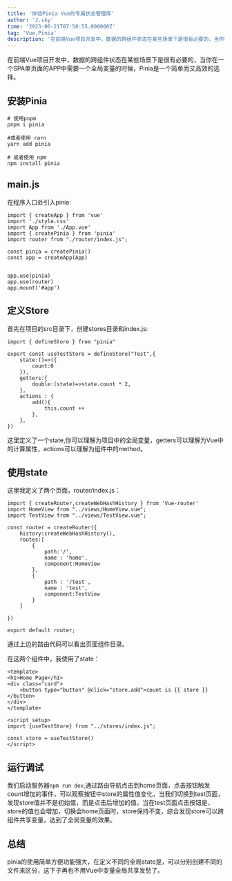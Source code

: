 ```yaml
---
title: '体验Pinia Vue的专属状态管理库'
author: 'J.sky'
time: '2023-06-21T07:58:55.000000Z'
tag: 'Vue,Pinia'
description: '在前端Vue项目开发中，数据的跨组件状态在某些场景下是很有必要的，当你在一个SPA单页面的APP中需要一个全局变量的时候，Pinia是一个简单而又高效的选择。'
---
```

在前端Vue项目开发中，数据的跨组件状态在某些场景下是很有必要的，当你在一个SPA单页面的APP中需要一个全局变量的时候，Pinia是一个简单而又高效的选择。

## 安装Pinia


    # 使用pnpm
    pnpm i pinia

    #或者使用 rarn
    yarn add pinia

    # 或者使用 npm
    npm install pinia


## main.js

在程序入口处引入pinia:

    import { createApp } from 'vue'
    import './style.css'
    import App from './App.vue'
    import { createPinia } from 'pinia'
    import router from "./router/index.js";

    const pinia = createPinia()
    const app = createApp(App)


    app.use(pinia)
    app.use(router)
    app.mount('#app')


## 定义Store

首先在项目的src目录下，创建stores目录和index.js:

    import { defineStore } from "pinia"

    export const useTestStore = defineStore("Test",{
        state:()=>({
            count:0
        }),
        getters:{
            double:(state)=>state.count * 2,
        },
        actions : {
            add(){
                this.count ++
            },
        },
    })

这里定义了一个state,你可以理解为项目中的全局变量，getters可以理解为Vue中的计算属性，actions可以理解为组件中的method。

## 使用state

这里我定义了两个页面，router/index.js：


    import { createRouter,createWebHashHistory } from 'Vue-router'
    import HomeView from "../views/HomeView.vue";
    import TestView from "../views/TestView.vue";

    const router = createRouter({
        history:createWebHashHistory(),
        routes:[
            {
                path:'/',
                name : 'home',
                component:HomeView
            },
            {
                path : '/test',
                name : 'test',
                component:TestView
            }
        ]

    })

    export default router;


通过上边的路由代码可以看出页面组件目录。

在这两个组件中，我使用了state：

    <template>
    <h1>Home Page</h1>
    <div class="card">
        <button type="button" @click="store.add">count is {{ store }}</button>
    </div>
    </template>

    <script setup>
    import {useTestStore} from "../stores/index.js";

    const store = useTestStore()
    </script>

## 运行调试

我们启动服务器`npm run dev`,通过路由导航点击到home页面，点击按钮触发count增加的事件，可以观察按钮中store的属性值变化，当我们切换到test页面，发现store值并不是初始值，而是点击后增加的值，当在test页面点击按钮是，store的值也会增加，切换会home页面时，store保持不变，综合发现store可以跨组件共享变量，达到了全局变量的效果。

## 总结

pinia的使用简单方便功能强大，在定义不同的全局state是，可以分别创建不同的文件来区分，这下子再也不用Vue中变量全局共享发愁了。